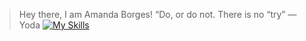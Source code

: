 > Hey there, I am Amanda Borges!
> “Do, or do not. There is no “try” — Yoda
[![My Skills](https://skillicons.dev/icons?i=aws,typescript,materialui,spring,bootstrap,next,django,latex,nodejs,python,java,php,cs,javascript,c,cpp,r,mysql,postgres,mongodb,docker,tensorflow,pytorch,scikitlearn)](https://skillicons.dev)
  
